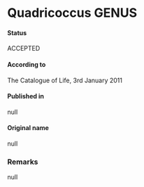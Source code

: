 # Quadricoccus GENUS

#### Status
ACCEPTED

#### According to
The Catalogue of Life, 3rd January 2011

#### Published in
null

#### Original name
null

### Remarks
null
